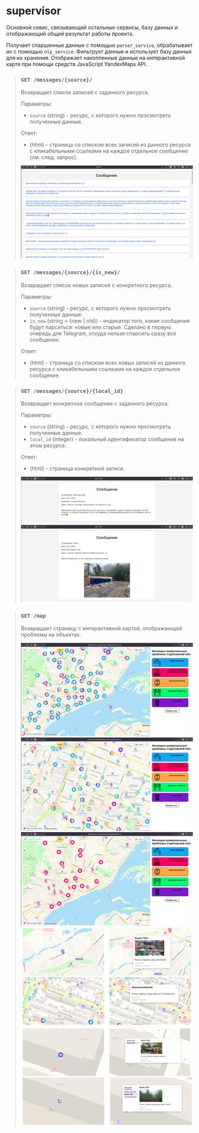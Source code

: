 # supervisor

Основной севис, связывающий остальные сервисы, базу данных и отображающий общий результат
работы проекта. 

Получает спаршенные данные с помощью `parser_service`, обрабатывает их с помощью 
`nlp_service`. Фильтрует данные и использует базу данных для их хранения.
Отображает накопленные данные на интерактивной карте при помощи средств JavaScript 
YandexMaps API.

> ### `GET /messages/{source}/`
> Возвращает список записей с заданного ресурса.
>
> Параметры:
> - `source` (string) - ресурс, с которого нужно просмотреть полученные данные.
>
> Ответ:
> - (html) - страница со списком всех записей из данного ресурса с кликабельными
> ссылками на каждое отдельное сообщение (см. след. запрос).
> 
> ![рис.1](img/message_source.png)


> ### `GET /messages/{source}/{is_new}/`
> Возвращает список новых записей с конкретного ресурса.
>
> Параметры:
> - `source` (string) - ресурс, с которого нужно просмотреть полученные данные.
> - `is_new` (string = {new | old}) - индикатор того, какие сообщения будут парситься: новые или старые.
> Сделано в первую очередь для Telegram, откуда нельзя спарсить сразу все сообщения.
>
> Ответ:
> - (html) - страница со списком всех новых записей из данного ресурса с кликабельными
> ссылками на каждое отдельное сообщение.


> ### `GET /messages/{source}/{local_id}`
> Возвращает конкретное сообщение с заданного ресурса.
>
> Параметры:
> - `source` (string) - ресурс, с которого нужно просмотреть полученные данные.
> - `local_id` (integer) - локальный идентификатор сообщения на этом ресурсе.
>
> Ответ:
> - (html) - страница конкретной записи.
> 
> ![рис.3](img/message_source_id.png)
> ![рис.4](img/message_source_id_2.png)


> ### `GET /map`
> Возвращает страницу с интерактивной картой, отображающей проблемы на объектах.
>  
> ![рис.5](img/map.png)
> ![рис.6](img/map_2.png)
> ![рис.7](img/map_3.png)
> ![рис.8](img/pm.png)
> ![рис.8](img/pm_2.png)
